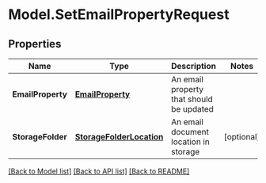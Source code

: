 # Model.SetEmailPropertyRequest
## Properties
Name | Type | Description | Notes
------------ | ------------- | ------------- | -------------
**EmailProperty** | [**EmailProperty**](EmailProperty.md) | An email property that should be updated              | 
**StorageFolder** | [**StorageFolderLocation**](StorageFolderLocation.md) | An email document location in storage              | [optional] 



[[Back to Model list]](README.md#documentation-for-models) [[Back to API list]](README.md#documentation-for-api-endpoints) [[Back to README]](README.md)


